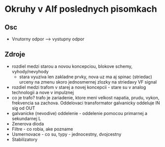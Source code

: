 # Okruhy v Alf poslednych pisomkach

## Osc
- Vnutorny odpor --> vystupny odpor
## Zdroje
- rozdiel medzi starou a novou koncepciou, blokove schemy, vyhody/nevyhody
  - stara vyuziva len zakladne prvky, nova uz ma aj spinac (striedac) urceny na zmenu skoro jednosmernej zlozky na striedavy VF signal
- rozdiel medzi trafom v starej a novej koncepcii - stare su v analog technologii a nove v impulznej
- co je trafo? trafo je zariadenie, ktore meni velkost napatia, prudu, vykon, frekvencia sa zachova. Oddelovaci transformator galvanicky oddeluje IN sig od OUT
- galvanicke (nevodive) oddelenie - oddelenie pomocou primarnej a sekundarnej L
- Zenerova dioda
- Filtre - co robia, ake pozname
- Usmernovace - co su, typy - jednocestny, dvojcestny
- Stabilizatory
